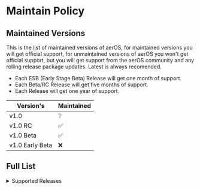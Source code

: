 # Maintain Policy

## Maintained Versions

This is the list of maintained versions of aerOS, for maintained versions you will get official support, for unmaintained versions of aerOS you won't get official support, but you will get support from the aerOS community and any rolling release package updates. Latest is always recomended.

* Each ESB (Early Stage Beta) Release will get one month of support.<br>
* Each Beta/RC Release will get five months of support.<br>
* Each Release will get one year of support.

| Version's           | Maintained         |
| ------------------- | ------------------ |
| v1.0                | ❔                 |
| v1.0 RC             | ✅                 |
| v1.0 Beta           | ✅                 |
| v1.0 Early Beta     | ❌                 |

## Full List
<details>
<summary>Supported Releases</summary>
  
| Versions                     | Maintained         |
| ---------------------------- | ------------------ |
| v1.0 RC 3 (RC3)              | ✅                 |
| v1.0 RC 2 (RC2)              | ✅                 |
| v1.0 RC 1 (RC1)              | ✅                 |
| v1.0 Beta 3 (B3)             | ✅                 |
| v1.0 Beta 2 (B2)             | ✅                 |
| v1.0 Beta 1 (B1)             | ✅                 |
| v1.0 Early Beta 12 (ESB12)   | ❌                 |
| v1.0 Early Beta 11 (ESB11)   | ❌                 |
| v1.0 Early Beta 10 (ESB10)   | ❌                 |
| v1.0 Early Beta 9 (ESB9)     | ❌                 |
| v1.0 Early Beta 8 (ESB8)     | ❌                 |
| v1.0 Early Beta 7 (ESB7)     | ❌                 |
| v1.0 Early Beta 6 (ESB6)     | ❌                 |
| v1.0 Early Beta 5 (ESB5)     | ❌                 |
| v1.0 Early Beta 4 (ESB4)     | ❌                 |
| v1.0 Early Beta 3 (ESB3)     | ❌                 |
| v1.0 Early Beta 2 (ESB2)     | ❌                 |
| v1.0 Early Beta 1 (ESB1)     | ❌                 |
</details>
